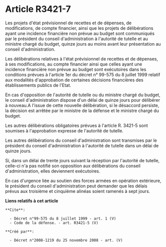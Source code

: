 # Article R3421-7

Les projets d'état prévisionnel de recettes et de dépenses, de modifications, de compte financier, ainsi que les projets de
délibérations ayant une incidence financière non prévue au budget sont communiqués par le président du conseil
d'administration à l'autorité de tutelle et au ministre chargé du budget, quinze jours au moins avant leur présentation au
conseil d'administration. 

Les délibérations relatives à l'état prévisionnel de recettes et de dépenses, à ses modifications, au compte financier ainsi
que celles ayant une incidence financière non prévue au budget sont exécutoires dans les conditions prévues à l'article 1er
du décret n° 99-575 du 8 juillet 1999 relatif aux modalités d'approbation de certaines décisions financières des
établissements publics de l'Etat. 

En cas d'opposition de l'autorité de tutelle ou du ministre chargé du budget, le conseil d'administration dispose d'un délai
de quinze jours pour délibérer à nouveau.A l'issue de cette nouvelle délibération, si le désaccord persiste, la décision est
arrêtée par le ministre de la défense et le ministre chargé du budget. 

Les autres délibérations obligatoires prévues à l'article R. 3421-5 sont soumises à l'approbation expresse de l'autorité de
tutelle. 

Les autres délibérations du conseil d'administration sont transmises par le président du conseil d'administration à
l'autorité de tutelle dans un délai de quinze jours. 

Si, dans un délai de trente jours suivant la réception par l'autorité de tutelle, celle-ci n'a pas notifié son opposition aux
délibérations du conseil d'administration, elles deviennent exécutoires. 

En cas d'urgence liée au soutien des forces armées en opération extérieure, le président du conseil d'administration peut
demander que les délais prévus aux troisième et cinquième alinéas soient ramenés à sept jours.

**Liens relatifs à cet article**

	**Cite**:

	  - Décret n°99-575 du 8 juillet 1999 - art. 1 (V)
	  - Code de la défense. - art. R3421-5 (V)

	**Créé par**:

	  - Décret n°2008-1219 du 25 novembre 2008 - art. (V)

